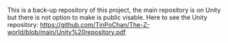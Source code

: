 This is a back-up repository of this project, the main repository is on Unity but there is not option to make is public visable.
Here to see the Unity repository: https://github.com/TinPoChan/The-Z-world/blob/main/Unity%20repository.pdf
